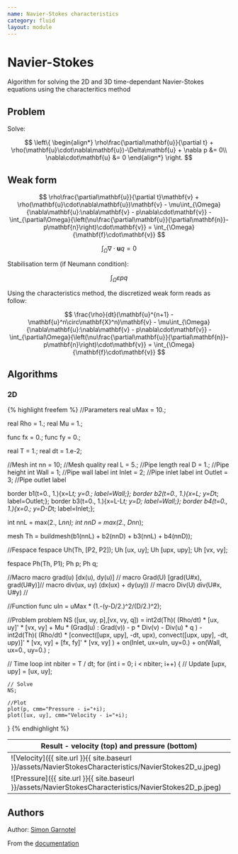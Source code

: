 ```yaml
---
name: Navier-Stokes characteristics
category: fluid
layout: module
---
```


# Navier-Stokes

Algorithm for solving the 2D and 3D time-dependant Navier-Stokes equations using the characteritics method

## Problem

Solve:

$$
\left\{
\begin{align*}
	\rho\frac{\partial\mathbf{u}}{\partial t} + \rho(\mathbf{u}\cdot\nabla\mathbf{u})-\Delta\mathbf{u} + \nabla p &= 0\\
	\nabla\cdot\mathbf{u} &= 0
\end{align*}
\right.
$$

## Weak form

$$
	\rho\frac{\partial\mathbf{u}}{\partial t}\mathbf{v} +	\rho(\mathbf{u}\cdot\nabla\mathbf{u})\mathbf{v}	- \mu\int_{\Omega}{\nabla\mathbf{u}:\nabla\mathbf{v} - p\nabla\cdot\mathbf{v}} - \int_{\partial\Omega}{\left(\nu\frac{\partial\mathbf{u}}{\partial\mathbf{n}}-p\mathbf{n}\right)\cdot\mathbf{v}} = \int_{\Omega}{\mathbf{f}\cdot\mathbf{v}}
$$

$$
	\int_{\Omega}{\nabla\cdot\mathbf{u}q} = 0
$$

Stabilisation term (if Neumann condition):

$$
	\int_{\Omega}{\varepsilon p q}
$$

Using the characteristics method, the discretized weak form reads as follow:

$$
	\frac{\rho}{dt}(\mathbf{u}^{n+1} - \mathbf{u}^n\circ\mathbf{X}^n)\mathbf{v}
	- \mu\int_{\Omega}{\nabla\mathbf{u}:\nabla\mathbf{v}
	- p\nabla\cdot\mathbf{v}}
	- \int_{\partial\Omega}{\left(\nu\frac{\partial\mathbf{u}}{\partial\mathbf{n}}-p\mathbf{n}\right)\cdot\mathbf{v}}
	= \int_{\Omega}{\mathbf{f}\cdot\mathbf{v}}
$$

## Algorithms

### 2D

{% highlight freefem %}
//Parameters
real uMax = 10.;

real Rho = 1.;
real Mu = 1.;

func fx = 0.;
func fy = 0.;

real T = 1.;
real dt = 1.e-2;

//Mesh
int nn = 10;	//Mesh quality
real L = 5.;	//Pipe length
real D = 1.;	//Pipe height
int Wall = 1;	//Pipe wall label
int Inlet = 2;	//Pipe inlet label
int Outlet = 3;	//Pipe outlet label

border b1(t=0., 1.){x=L*t; y=0.; label=Wall;};
border b2(t=0., 1.){x=L; y=D*t; label=Outlet;};
border b3(t=0., 1.){x=L-L*t; y=D; label=Wall;};
border b4(t=0., 1.){x=0.; y=D-D*t; label=Inlet;};

int nnL = max(2., L*nn);
int nnD = max(2., D*nn);

mesh Th = buildmesh(b1(nnL) + b2(nnD) + b3(nnL) + b4(nnD));

//Fespace
fespace Uh(Th, [P2, P2]);
Uh [ux, uy];
Uh [upx, upy];
Uh [vx, vy];

fespace Ph(Th, P1);
Ph p;
Ph q;

//Macro
macro grad(u) [dx(u), dy(u)] //
macro Grad(U) [grad(U#x), grad(U#y)]//
macro div(ux, uy) (dx(ux) + dy(uy)) //
macro Div(U) div(U#x, U#y) //

//Function
func uIn = uMax * (1.-(y-D/2.)^2/(D/2.)^2);

//Problem
problem NS ([ux, uy, p],[vx, vy, q])
	= int2d(Th)(
		  (Rho/dt) * [ux, uy]' * [vx, vy]
		+ Mu * (Grad(u) : Grad(v))
		- p * Div(v)
		- Div(u) * q
	)
	- int2d(Th)(
		  (Rho/dt) * [convect([upx, upy], -dt, upx), convect([upx, upy], -dt, upy)]' * [vx, vy]
		+ [fx, fy]' * [vx, vy]
	)
	+ on(Inlet, ux=uIn, uy=0.)
	+ on(Wall, ux=0., uy=0.)
	;

// Time loop
int nbiter = T / dt;
for (int i = 0; i < nbiter; i++) {
	// Update
	[upx, upy] = [ux, uy];

	// Solve
	NS;

	//Plot
	plot(p, cmm="Pressure - i="+i);
	plot([ux, uy], cmm="Velocity - i="+i);
}
{% endhighlight %}

|Result - velocity (top) and pressure (bottom)|
|--|
|![Velocity]({{ site.url }}{{ site.baseurl }}/assets/NavierStokesCharacteristics/NavierStokes2D_u.jpeg)|
|![Pressure]({{ site.url }}{{ site.baseurl }}/assets/NavierStokesCharacteristics/NavierStokes2D_p.jpeg)|

## Authors

Author: [Simon Garnotel](https://github.com/sgarnotel)

From the [documentation](https://doc.freefem.org/models/navierStokesEquations.html)
